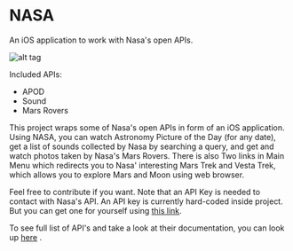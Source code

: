 # NASA
An iOS application to work with Nasa's open APIs.

![alt tag](http://ahmadhashemi.com/nasa/banner.png)

Included APIs:
* APOD
* Sound
* Mars Rovers

This project wraps some of Nasa's open APIs in form of an iOS application. Using NASA, you can watch Astronomy Picture of the Day (for any date), get a list of sounds collected by Nasa by searching a query, and get and watch photos taken by Nasa's Mars Rovers. There is also Two links in Main Menu which redirects you to Nasa' interesting Mars Trek and Vesta Trek, which allows you to explore Mars and Moon using web browser.

Feel free to contribute if you want. Note that an API Key is needed to contact with Nasa's API. An API key is currently hard-coded inside project. But you can get one for yourself using [this link](https://api.nasa.gov/index.html#apply-for-an-api-key).

To see full list of API's and take a look at their documentation, you can look up [here](https://api.nasa.gov/api.html) .
